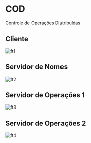 COD
===

Controle de Operações Distribuídas

Cliente
-------
![ft1](https://raw.github.com/mtsferreirasilva/COD/master/screenshots/cliente.png)

Servidor de Nomes
------------
![ft2](https://raw.github.com/mtsferreirasilva/COD/master/screenshots/DNS.png)

Servidor de Operações 1
-----------------------
![ft3](https://raw.github.com/mtsferreirasilva/COD/master/screenshots/servidor-operacoes1.png)

Servidor de Operações 2
-----------------------
![ft4](https://raw.github.com/mtsferreirasilva/COD/master/screenshots/servidor-operacoes2.png)

